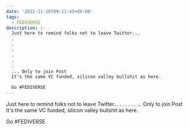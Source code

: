 ```yaml
---
date: '2022-11-28T09:11:45+00:00'
tags:
  - FEDIVERSE
description: |-
  Just here to remind folks not to leave Twitter...
  .
  .
  .
  .
  .
  .
  ... Only to join Post
  It's the same VC funded, silicon valley bullshit as here. 

  Go #FEDIVERSE
---
```

Just here to remind folks not to leave Twitter...
.
.
.
.
.
.
... Only to join Post
It's the same VC funded, silicon valley bullshit as here. 

Go #FEDIVERSE

